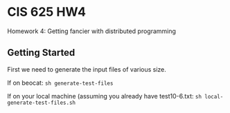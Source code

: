 # CIS 625 HW4

Homework 4: Getting fancier with distributed programming

## Getting Started

First we need to generate the input files of various size.

If on beocat: `sh generate-test-files`

If on your local machine (assuming you already have test10-6.txt: `sh local-generate-test-files.sh`
